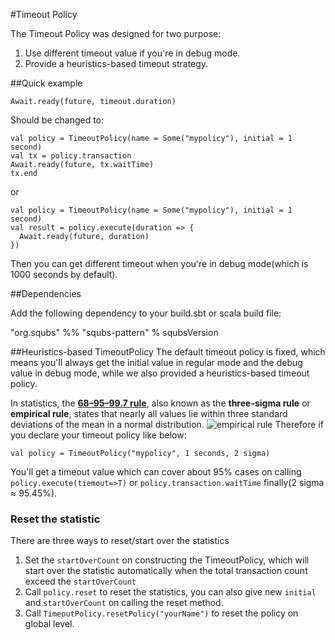 #Timeout Policy

The Timeout Policy was designed for two purpose:
1. Use different timeout value if you're in debug mode.
2. Provide a heuristics-based timeout strategy.

##Quick example
```
Await.ready(future, timeout.duration)
```
Should be changed to:
```
val policy = TimeoutPolicy(name = Some("mypolicy"), initial = 1 second)
val tx = policy.transaction
Await.ready(future, tx.waitTime)
tx.end
```
or
```
val policy = TimeoutPolicy(name = Some("mypolicy"), initial = 1 second)
val result = policy.execute(duration => {
  Await.ready(future, duration)
})
```
Then you can get different timeout when you're in debug mode(which is 1000 seconds by default).

##Dependencies

Add the following dependency to your build.sbt or scala build file:

"org.squbs" %% "squbs-pattern" % squbsVersion

##Heuristics-based TimeoutPolicy
The default timeout policy is fixed, which means you'll always get the initial value in regular mode and the debug value in debug mode, while we also provided a heuristics-based timeout policy.

In statistics, the [**68–95–99.7  rule**](http://en.wikipedia.org/wiki/68%E2%80%9395%E2%80%9399.7_rule), also known as the **three-sigma rule** or **empirical rule**, states that nearly all values lie within three standard deviations of the mean in a normal distribution.
![empirical rule](http://upload.wikimedia.org/wikipedia/commons/a/a9/Empirical_Rule.PNG)
Therefore if you declare your timeout policy like below:
```
val policy = TimeoutPolicy("mypolicy", 1 seconds, 2 sigma)
```
You'll get a timeout value which can cover about 95% cases on calling `policy.execute(tiemout=>T)` or `policy.transaction.waitTime` finally(2 sigma ≈ 95.45%).

### Reset the statistic
There are three ways to reset/start over the statistics

1. Set the `startOverCount` on constructing the TimeoutPolicy, which will start over the statistic automatically when the total transaction count exceed the `startOverCount`
2. Call `policy.reset` to reset the statistics, you can also give new `initial` and `startOverCount` on calling the reset method.
3. Call `TimeoutPolicy.resetPolicy("yourName")` to reset the policy on global level.
